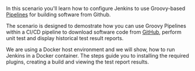 In this scenario you'll learn how to configure Jenkins to use Groovy-based [Pipelines](https://wiki.jenkins-ci.org/display/JENKINS/Pipeline+Plugin) for building software from Github. 

The scenario is designed to demostrate how you can use Groovy Pipelines within a CI/CD pipeline to download software code from [GitHub](https://github.com/), perform unit test and display historical test result reports.

We are using a Docker host environment and we will show, how to run Jenkins in a Docker container. The steps guide you to installing the required plugins, creating a build and viewing the test report results.
